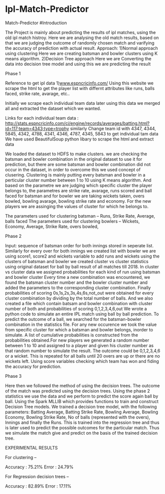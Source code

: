 # Ipl-Match-Predictor

Match-Predictor
#Introduction

The Project is mainly about predicting the results of ipl matches, using the old ipl match histroy. Here we are analysing the old match results, based on that we are judging the outcome of randomly chosen match and varifying the accuracy of prediction with actual result. Approach: 1)Normal approach using clustering Here we are creating batsman and bowler clusters using K means algorithm. 2)Decision Tree approach Here we are Converting the data into decision tree model and using this we are predicting the result

Phase 1

Reference to get ipl data 1)www.espncricinfo.com/ Using this website we scrape the html to get the player list with differnt attributes like runs, balls faced, strike rate, avarage, etc..

Initially we scrape each individual team data later using this data we merged all and extracted the dataset which we wanted.

Links for each individual team data : http://stats.espncricinfo.com/ci/engine/records/averages/batting.html?id=117;team=4343;type=trophy similarly Change team id with 4347, 4344, 5845, 4342, 4788, 4341, 4346, 4787, 4345, 5843 to get individual tam data We have used BeautifulSoup python libary to scrape the html and extract data

We loaded the dataset to HDFS to make clusters. we are checking the batsman and bowler combination in the original dataset to use it for prediction, but there are some batsman and bowler combination did not occur in the dataset, in order to overcome this we used concept of clusering. Clustering is mainly putting every batsman and bowler in a perticular cluster number between 1 to 10 using K means algorithm. And based on the parametre we are judging which specific cluster the player belongs to, the parametres are strike rate, avarage, runs scored and ball faced for batsman and for bowler we are taking wickets taken, overs bowled, bowling avarage, bowling strike rate and economy. For the new players we are assinging the values of cluster for which he belongs to.

The parameters used for clustering batsman – Runs, Strike Rate, Average, balls faced The parameters used for clustering bowlers – Wickets, Economy, Average, Strike Rate, overs bowled,

Phase 2

Input: sequence of batsman order for both innings stored in seperate list. Similarly for every over for both innings we created list with bowler we are using score1, score2 and wickets variable to add runs and wickets using the clusters of batsman and bowler we created cluster vs cluster statistics using original dataset for ball by ball result of all matches till 2018. In cluster vs cluster data we assigned probabilities for each kind of run using batsman and bowler cluster Every time a new combination was encountered, we found the batsman cluster number and the bowler cluster number and added the parameters to the corresponding cluster combination. Finally probabilities of scoring 0s,1s,2s,3s,4s,6s,not_out were obtained for every cluster combination by dividing by the total number of balls. And we also created a file which contain batsam and bowler combination with cluster number of both and probabilities of scoring 0,1,2,3,4,6,out We wrote a python code to simulate an entire IPL match using ball by ball prediction. To predict the outcome of a ball, we searched for the batsman-bowler combination in the statistics file. For any new occurence we took the value from specific cluster for which a batsman and bowler belongs, inorder to simulate. A list of cumulative probabilities is constructed from the probabilities obtained.For new players we generated a random number between 1 to 10 and assigned to a player and given his cluster number as that random number to simulate the result. The outcome could be 0,1,2,3,4,6 or a wicket. This is repeated for all balls until 20 overs are up or there are no wickets left. Using score variables checking which team has won and fiding the accuracy for prediction.

Phase 3

Here then we followed the method of using the decision trees. The outcome of the match was predicted using the decision trees. Using the phase 2 statistics we use the data and we perform to predict the score again ball by ball. Using the Spark MLLIB which provides functions to train and construct Decision Tree models. We trained a decision tree model, with the following parameters: Batting Average, Batting Strike Rate, Bowling Average, Bowling Economy, Bowling Strike Rate, No of balls (represented with the overs), Innings and finally the Runs. This is trained into the regression tree and thus is later used to predict the possible outcomes for the particular match. Thus we simulate the match give and predict on the basis of the trained decision tree.

EXPERIMENTAL RESULTS

For clustering –

Accuracy : 75.21% Error : 24.79%

For Regression decision trees –

Accuracy : 82.89% Error : 17.11%

